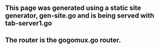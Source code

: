 ## This page was generated using a static site generator, gen-site.go and is being served with tab-server1.go 
## The router is the gogomux.go router.



